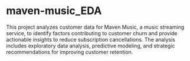 # maven-music_EDA
This project analyzes customer data for Maven Music, a music streaming service, to identify factors contributing to customer churn and provide actionable insights to reduce subscription cancellations. The analysis includes exploratory data analysis, predictive modeling, and strategic recommendations for improving customer retention.
